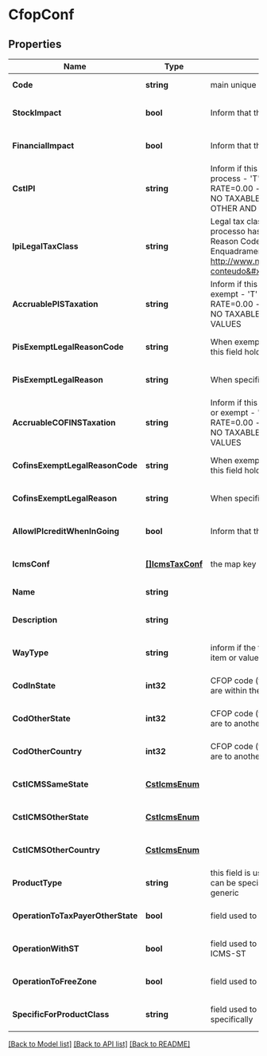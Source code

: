# CfopConf

## Properties
Name | Type | Description | Notes
------------ | ------------- | ------------- | -------------
**Code** | **string** | main unique identificator | [default to null]
**StockImpact** | **bool** | Inform that the process has inventory impact. | [optional] [default to null]
**FinancialImpact** | **bool** | Inform that the process has financial impact. | [optional] [default to null]
**CstIPI** | **string** | Inform if this process is subject to IPI taxation on output process - &#39;T&#39;  # TAXABLE - &#39;Z&#39;  # TAXABLE WITH RATE&#x3D;0.00 - &#39;E&#39;  # EXEMPT - &#39;H&#39;  # SUSPENDED - &#39;N&#39;  # NO TAXABLE     - &#39;I&#39;  # IMMUNE - &#39;O&#39;  # OTHER - &#39;OZ&#39; # OTHER AND ZERO VALUES  | [optional] [default to null]
**IpiLegalTaxClass** | **string** | Legal tax classificação for IPI (enquadramento) When the processo has CST IPI 52 or 54, is mandatory inform Reason Code, see Anexo XIV - Código de Enquadramento Legal do IPI from  http://www.nfe.fazenda.gov.br/portal/exibirArquivo.aspx?conteudo&#x3D;mCnJajU4BKU&#x3D;  | [optional] [default to null]
**AccruablePISTaxation** | **string** | Inform if this item by nature is subject to PIS taxation or exempt - &#39;T&#39; # TAXABLE - &#39;Z&#39; # TAXABLE WITH RATE&#x3D;0.00 - &#39;E&#39; # EXEMPT - &#39;H&#39; # SUSPENDED - &#39;N&#39; # NO TAXABLE - &#39;O&#39; # OTHER - &#39;OZ&#39;# OTHER AND ZERO VALUES  | [optional] [default to null]
**PisExemptLegalReasonCode** | **string** | When exempt, taxable with zero, suspended, not taxable, this field holds the official code number | [optional] [default to null]
**PisExemptLegalReason** | **string** | When specifi reason, this field has the description | [optional] [default to null]
**AccruableCOFINSTaxation** | **string** | Inform if this item by nature is subject to COFINS taxation or exempt - &#39;T&#39;  # TAXABLE - &#39;Z&#39;  # TAXABLE WITH RATE&#x3D;0.00 - &#39;E&#39;  # EXEMPT - &#39;H&#39;  # SUSPENDED - &#39;N&#39;  # NO TAXABLE     - &#39;O&#39;  # OTHER - &#39;OZ&#39; # OTHER AND ZERO VALUES  | [optional] [default to null]
**CofinsExemptLegalReasonCode** | **string** | When exempt, taxable with zero, suspended, not taxable, this field holds the official code number | [optional] [default to null]
**CofinsExemptLegalReason** | **string** | When specifi reason, this field has the description | [optional] [default to null]
**AllowIPIcreditWhenInGoing** | **bool** | Inform that the process allow IPI credit to Input process | [optional] [default to null]
**IcmsConf** | [**[]IcmsTaxConf**](IcmsTaxConf.md) | the map key is state code | [optional] [default to null]
**Name** | **string** |  | [default to null]
**Description** | **string** |  | [optional] [default to null]
**WayType** | **string** | inform if the transaction is an operation to internalizing item or value | [optional] [default to null]
**CodInState** | **int32** | CFOP code (tax code operation) when the transactions are within the same state. | [optional] [default to null]
**CodOtherState** | **int32** | CFOP code (tax code operation) when the transactions are to another state. | [optional] [default to null]
**CodOtherCountry** | **int32** | CFOP code (tax code operation) when the transactions are to another country. | [optional] [default to null]
**CstICMSSameState** | [**CstIcmsEnum**](CstIcmsEnum.md) |  | [optional] [default to null]
**CstICMSOtherState** | [**CstIcmsEnum**](CstIcmsEnum.md) |  | [optional] [default to null]
**CstICMSOtherCountry** | [**CstIcmsEnum**](CstIcmsEnum.md) |  | [optional] [default to null]
**ProductType** | **string** | this field is used to define right CFOP, one operation type can be specialized to item product, item merchandise or generic | [optional] [default to null]
**OperationToTaxPayerOtherState** | **bool** | field used to indicate an operation to ICMS tax payer | [optional] [default to null]
**OperationWithST** | **bool** | field used to indicate an operation to items sibject to ICMS-ST | [optional] [default to null]
**OperationToFreeZone** | **bool** | field used to indicate an operation to free zone | [optional] [default to null]
**SpecificForProductClass** | **string** | field used to indicate an operation to some product class specifically | [optional] [default to null]

[[Back to Model list]](../README.md#documentation-for-models) [[Back to API list]](../README.md#documentation-for-api-endpoints) [[Back to README]](../README.md)


